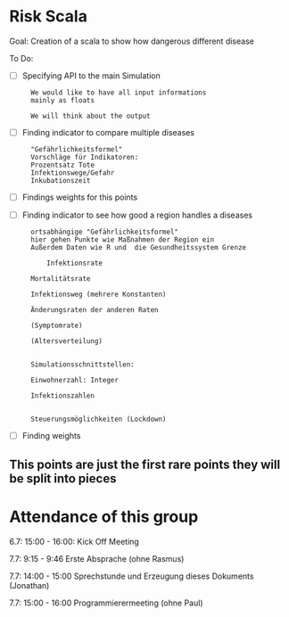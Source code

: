 # Risk Scala

Goal: Creation of a scala to show how dangerous different disease

To Do:

* [ ] Specifying API to the main Simulation

        We would like to have all input informations
        mainly as floats
        
        We will think about the output 

* [ ] Finding indicator to compare multiple diseases

        "Gefährlichkeitsformel"
        Vorschläge für Indikatoren:
        Prozentsatz Tote
        Infektionswege/Gefahr
        Inkubationszeit
* [ ] Findings weights for this points
* [ ] Finding indicator to see how good a region handles a diseases

        ortsabhängige "Gefährlichkeitsformel"
        hier gehen Punkte wie Maßnahmen der Region ein
        Außerdem Daten wie R und  die Gesundheitssystem Grenze
        
            Infektionsrate

        Mortalitätsrate

        Infektionsweg (mehrere Konstanten)

        Änderungsraten der anderen Raten

        (Symptomrate)

        (Altersverteilung)


        Simulationsschnittstellen:
    
        Einwohnerzahl: Integer
    
        Infektionszahlen


        Steuerungsmöglichkeiten (Lockdown)
         
* [ ] Finding weights

## This points are just the first rare points they will be split into pieces

# Attendance of this group

6.7: 15:00 - 16:00: Kick Off Meeting

7.7: 9:15 - 9:46 Erste Absprache (ohne Rasmus)

7.7: 14:00 - 15:00 Sprechstunde und Erzeugung dieses Dokuments (Jonathan)

7.7: 15:00 - 16:00 Programmierermeeting (ohne Paul)